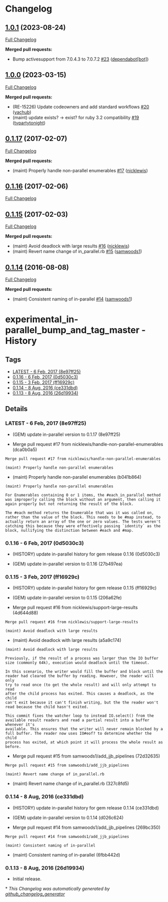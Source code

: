 # Changelog

## [1.0.1](https://github.com/puppetlabs/in-parallel/tree/1.0.1) (2023-08-24)

[Full Changelog](https://github.com/puppetlabs/in-parallel/compare/1.0.0...1.0.1)

**Merged pull requests:**

- Bump activesupport from 7.0.4.3 to 7.0.7.2 [\#23](https://github.com/puppetlabs/in-parallel/pull/23) ([dependabot[bot]](https://github.com/apps/dependabot))

## [1.0.0](https://github.com/puppetlabs/in-parallel/tree/1.0.0) (2023-03-15)

[Full Changelog](https://github.com/puppetlabs/in-parallel/compare/0.1.17...1.0.0)

**Merged pull requests:**

- \(RE-15226\) Update codeowners and add standard workflows [\#20](https://github.com/puppetlabs/in-parallel/pull/20) ([yachub](https://github.com/yachub))
- \(maint\) update exists? -\> exist? for ruby 3.2 compatibility [\#19](https://github.com/puppetlabs/in-parallel/pull/19) ([tvpartytonight](https://github.com/tvpartytonight))

## [0.1.17](https://github.com/puppetlabs/in-parallel/tree/0.1.17) (2017-02-07)

[Full Changelog](https://github.com/puppetlabs/in-parallel/compare/0.1.16...0.1.17)

**Merged pull requests:**

- \(maint\) Properly handle non-parallel enumerables [\#17](https://github.com/puppetlabs/in-parallel/pull/17) ([nicklewis](https://github.com/nicklewis))

## [0.1.16](https://github.com/puppetlabs/in-parallel/tree/0.1.16) (2017-02-06)

[Full Changelog](https://github.com/puppetlabs/in-parallel/compare/0.1.15...0.1.16)

## [0.1.15](https://github.com/puppetlabs/in-parallel/tree/0.1.15) (2017-02-03)

[Full Changelog](https://github.com/puppetlabs/in-parallel/compare/0.1.14...0.1.15)

**Merged pull requests:**

- \(maint\) Avoid deadlock with large results [\#16](https://github.com/puppetlabs/in-parallel/pull/16) ([nicklewis](https://github.com/nicklewis))
- \(maint\) Revert name change of in\_parallel.rb [\#15](https://github.com/puppetlabs/in-parallel/pull/15) ([samwoods1](https://github.com/samwoods1))

## [0.1.14](https://github.com/puppetlabs/in-parallel/tree/0.1.14) (2016-08-08)

[Full Changelog](https://github.com/puppetlabs/in-parallel/compare/0.1.13...0.1.14)

**Merged pull requests:**

- \(maint\) Consistent naming of in-parallel [\#14](https://github.com/puppetlabs/in-parallel/pull/14) ([samwoods1](https://github.com/samwoods1))

# experimental_in-parallel_bump_and_tag_master - History
## Tags
* [LATEST - 6 Feb, 2017 (8e97ff25)](#LATEST)
* [0.1.16 - 6 Feb, 2017 (0d5030c3)](#0.1.16)
* [0.1.15 - 3 Feb, 2017 (ff16929c)](#0.1.15)
* [0.1.14 - 8 Aug, 2016 (ce331dbd)](#0.1.14)
* [0.1.13 - 8 Aug, 2016 (26d19934)](#0.1.13)

## Details
### <a name = "LATEST">LATEST - 6 Feb, 2017 (8e97ff25)

* (GEM) update in-parallel version to 0.1.17 (8e97ff25)

* Merge pull request #17 from nicklewis/handle-non-parallel-enumerables (dca0b0a5)


```
Merge pull request #17 from nicklewis/handle-non-parallel-enumerables

(maint) Properly handle non-parallel enumerables
```
* (maint) Properly handle non-parallel enumerables (b041b864)


```
(maint) Properly handle non-parallel enumerables

For Enumerables containing 0 or 1 items, the #each_in_parallel method
was improperly calling the block without an argument, then calling it
again properly but not returning the result of the block.

The #each method returns the Enumerable that was it was called on,
rather than the value of the block. This needs to be #map instead, to
actually return an array of the one or zero values. The tests weren't
catching this because they were effectively passing `identity` as the
block, nullifying the distinction between #each and #map.
```
### <a name = "0.1.16">0.1.16 - 6 Feb, 2017 (0d5030c3)

* (HISTORY) update in-parallel history for gem release 0.1.16 (0d5030c3)

* (GEM) update in-parallel version to 0.1.16 (27b497ea)

### <a name = "0.1.15">0.1.15 - 3 Feb, 2017 (ff16929c)

* (HISTORY) update in-parallel history for gem release 0.1.15 (ff16929c)

* (GEM) update in-parallel version to 0.1.15 (206a62fe)

* Merge pull request #16 from nicklewis/support-large-results (4d644d88)


```
Merge pull request #16 from nicklewis/support-large-results

(maint) Avoid deadlock with large results
```
* (maint) Avoid deadlock with large results (a5a9c174)


```
(maint) Avoid deadlock with large results

Previously, if the result of a process was larger than the IO buffer
size (commonly 64k), execution would deadlock until the timeout.

In this scenario, the writer would fill the buffer and block until the
reader had cleared the buffer by reading. However, the reader will only
try to read once (to get the whole result) and will only attempt to read
after the child process has exited. This causes a deadlock, as the child
can't exit because it can't finish writing, but the the reader won't
read because the child hasn't exited.

This commit fixes the watcher loop to instead IO.select() from the
available result readers and read a partial result into a buffer whenever it's
available. This ensures that the writer will never remain blocked by a
full buffer. The reader now uses IO#eof? to determine whether the child
process has exited, at which point it will process the whole result as
before.
```
* Merge pull request #15 from samwoods1/add_jjb_pipelines (72d32635)


```
Merge pull request #15 from samwoods1/add_jjb_pipelines

(maint) Revert name change of in_parallel.rb
```
* (maint) Revert name change of in_parallel.rb (327c8fd5)

### <a name = "0.1.14">0.1.14 - 8 Aug, 2016 (ce331dbd)

* (HISTORY) update in-parallel history for gem release 0.1.14 (ce331dbd)

* (GEM) update in-parallel version to 0.1.14 (d026c624)

* Merge pull request #14 from samwoods1/add_jjb_pipelines (269bc350)


```
Merge pull request #14 from samwoods1/add_jjb_pipelines

(maint) Consistent naming of in-parallel
```
* (maint) Consistent naming of in-parallel (6fbb442d)

### <a name = "0.1.13">0.1.13 - 8 Aug, 2016 (26d19934)

* Initial release.


\* *This Changelog was automatically generated by [github_changelog_generator](https://github.com/github-changelog-generator/github-changelog-generator)*
